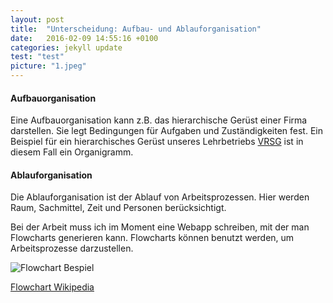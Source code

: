 ```yaml
---
layout: post
title:  "Unterscheidung: Aufbau- und Ablauforganisation"
date:   2016-02-09 14:55:16 +0100
categories: jekyll update
test: "test"
picture: "1.jpeg"
---
```

#### Aufbauorganisation
Eine Aufbauorganisation kann z.B. das hierarchische Gerüst einer Firma darstellen. Sie legt Bedingungen für Aufgaben und Zuständigkeiten fest. Ein Beispiel für ein hierarchisches Gerüst unseres Lehrbetriebs [VRSG] ist in diesem Fall ein Organigramm.

#### Ablauforganisation
Die Ablauforganisation ist der Ablauf von Arbeitsprozessen. Hier werden Raum, Sachmittel, Zeit und Personen berücksichtigt.

Bei der Arbeit muss ich im Moment eine Webapp schreiben, mit der man Flowcharts generieren kann. Flowcharts können benutzt werden, um Arbeitsprozesse darzustellen.

<div class="thumbnail">
	<img src="https://upload.wikimedia.org/wikipedia/commons/thumb/9/91/LampFlowchart.svg/2000px-LampFlowchart.svg.png" alt="Flowchart Bespiel" class="img-responsive">
	<p class="text-center">
		<a href="https://en.wikipedia.org/wiki/Flowchart">
			Flowchart Wikipedia
		</a>
	</p>
</div>

[Flowchart Wikipedia]: <https://en.wikipedia.org/wiki/Flowchart>
[VRSG]: <http://www.vrsg.ch/Portals/0/Media/Documents/%C3%9Cber%20uns/Downloads/20141101_Organigramm%20VRSG.pdf?ver=2015-11-17-080208-480>



